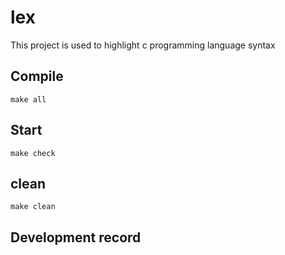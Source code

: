 # lex

This project is used to highlight c programming language syntax

## Compile

```shell
make all
```

## Start

```shell
make check
```

## clean
```shell
make clean
```

## Development record
